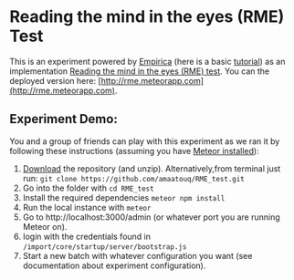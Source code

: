 # Reading the mind in the eyes (RME) Test

This is an experiment powered by [Empirica](https://github.com/empiricaly/empirica) (here is a basic [tutorial](https://github.com/empiricaly/tutorial)) as an implementation [Reading the mind in the eyes (RME) test](https://www.autismresearchcentre.com/arc_tests). You can the deployed version here: [http://rme.meteorapp.com](http://rme.meteorapp.com).

## Experiment Demo:
You and a group of friends can play with this experiment as we ran it by following these instructions (assuming you have [Meteor installed](https://www.meteor.com/install)):
1. [Download](https://github.com/amaatouq/RME_test/archive/master.zip) the repository (and unzip). Alternatively,from terminal just run:
```git clone https://github.com/amaatouq/RME_test.git```
2. Go into the folder with `cd RME_test`
3. Install the required dependencies `meteor npm install`
4. Run the local instance with `meteor`
5. Go to http://localhost:3000/admin (or whatever port you are running Meteor on).
6. login with the credentials found in `/import/core/startup/server/bootstrap.js`
7. Start a new batch with whatever configuration you want (see documentation about experiment configuration).
